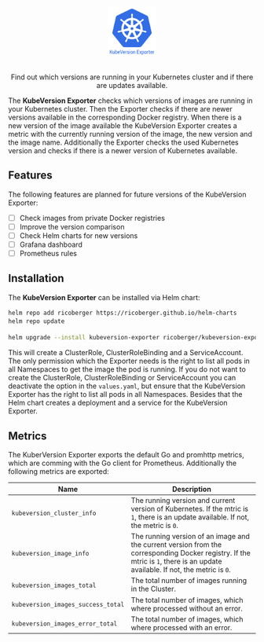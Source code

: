 <div align="center">
  <img src="./assets/logo.png" width="20%" />
  <br><br>

  Find out which versions are running in your Kubernetes cluster and if there are updates available.
</div>

The **KubeVersion Exporter** checks which versions of images are running in your Kubernetes cluster. Then the Exporter checks if there are newer versions available in the corresponding Docker registry. When there is a new version of the image available the KubeVersion Exporter creates a metric with the currently running version of the image, the new version and the image name. Additionally the Exporter checks the used Kubernetes version and checks if there is a newer version of Kubernetes available.

## Features

The following features are planned for future versions of the KubeVersion Exporter:

- [ ] Check images from private Docker registries
- [ ] Improve the version comparison
- [ ] Check Helm charts for new versions
- [ ] Grafana dashboard
- [ ] Prometheus rules

## Installation

The **KubeVersion Exporter** can be installed via Helm chart:

```sh
helm repo add ricoberger https://ricoberger.github.io/helm-charts
helm repo update

helm upgrade --install kubeversion-exporter ricoberger/kubeversion-exporter
```

This will create a ClusterRole, ClusterRoleBinding and a ServiceAccount. The only permission which the Exporter needs is the right to list all pods in all Namespaces to get the image the pod is running. If you do not want to create the ClusterRole, ClusterRoleBinding or ServiceAccount you can deactivate the option in the `values.yaml`, but ensure that the KubeVersion Exporter has the right to list all pods in all Namespaces. Besides that the Helm chart creates a deployment and a service for the KubeVersion Exporter.

## Metrics

The KuberVersion Exporter exports the default Go and promhttp metrics, which are comming with the Go client for Prometheus. Additionally the following metrics are exported:

| Name | Description |
| ---- | ----------- |
| `kubeversion_cluster_info` | The running version and current version of Kubernetes. If the mtric is `1`, there is an update available. If not, the metric is `0`. |
| `kubeversion_image_info` | The running version of an image and the current version from the corresponding Docker registry. If the mtric is `1`, there is an update available. If not, the metric is `0`. |
| `kubeversion_images_total` | The total number of images running in the Cluster. |
| `kubeversion_images_success_total` | The total number of images, which where processed without an error. |
| `kubeversion_images_error_total` | The total number of images, which where processed with an error. |
